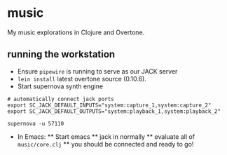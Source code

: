 # music

My music explorations in Clojure and Overtone.

## running the workstation

* Ensure `pipewire` is running to serve as our JACK server
* `lein install` latest overtone source (0.10.6).
* Start supernova synth engine
```
# automatically connect jack ports
export SC_JACK_DEFAULT_INPUTS="system:capture_1,system:capture_2"
export SC_JACK_DEFAULT_OUTPUTS="system:playback_1,system:playback_2"

supernova -u 57110
```
* In Emacs:
** Start emacs
** jack in normally
** evaluate all of `music/core.clj`
** you should be connected and ready to go!
